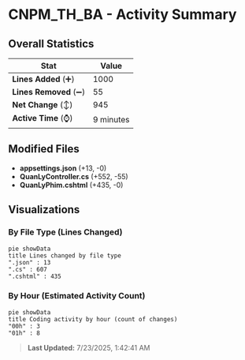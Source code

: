 # CNPM_TH_BA - Activity Summary 

## Overall Statistics

| Stat                   | Value                                                             |
| ---------------------- | ----------------------------------------------------------------- |
| **Lines Added** (➕)   | 1000                                          |
| **Lines Removed** (➖) | 55                                        |
| **Net Change** (↕)    | 945                |
| **Active Time** (⌚)   | 9 minutes |


## Modified Files
- **appsettings.json** (+13, -0)
- **QuanLyController.cs** (+552, -55)
- **QuanLyPhim.cshtml** (+435, -0)

## Visualizations

### By File Type (Lines Changed)

```mermaid
pie showData
title Lines changed by file type
".json" : 13
".cs" : 607
".cshtml" : 435
```

### By Hour (Estimated Activity Count)

```mermaid
pie showData
title Coding activity by hour (count of changes)
"00h" : 3
"01h" : 8
```


> **Last Updated:** 7/23/2025, 1:42:41 AM